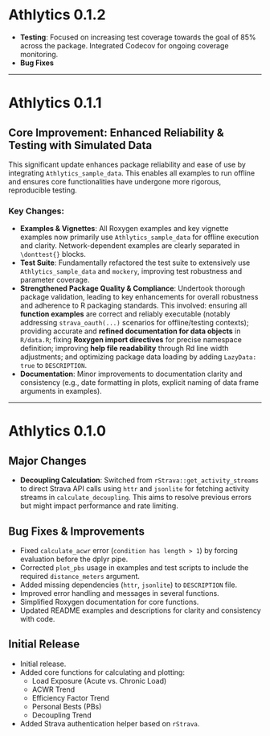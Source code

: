 # Athlytics 0.1.2

*   **Testing**: Focused on increasing test coverage towards the goal of 85% across the package. Integrated Codecov for ongoing coverage monitoring.
*   **Bug Fixes**

---

# Athlytics 0.1.1

## Core Improvement: Enhanced Reliability & Testing with Simulated Data

This significant update enhances package reliability and ease of use by integrating `Athlytics_sample_data`. This enables all examples to run offline and ensures core functionalities have undergone more rigorous, reproducible testing.

### Key Changes:

*   **Examples & Vignettes**: All Roxygen examples and key vignette examples now primarily use `Athlytics_sample_data` for offline execution and clarity. Network-dependent examples are clearly separated in `\donttest{}` blocks.
*   **Test Suite**: Fundamentally refactored the test suite to extensively use `Athlytics_sample_data` and `mockery`, improving test robustness and parameter coverage.
*   **Strengthened Package Quality & Compliance**: Undertook thorough package validation, leading to key enhancements for overall robustness and adherence to R packaging standards. This involved: ensuring all **function examples** are correct and reliably executable (notably addressing `strava_oauth(...)` scenarios for offline/testing contexts); providing accurate and **refined documentation for data objects** in `R/data.R`; fixing **Roxygen import directives** for precise namespace definition; improving **help file readability** through Rd line width adjustments; and optimizing package data loading by adding `LazyData: true` to `DESCRIPTION`.
*   **Documentation**: Minor improvements to documentation clarity and consistency (e.g., date formatting in plots, explicit naming of data frame arguments in examples).


---
# Athlytics 0.1.0

## Major Changes

*   **Decoupling Calculation**: Switched from `rStrava::get_activity_streams` to direct Strava API calls using `httr` and `jsonlite` for fetching activity streams in `calculate_decoupling`. This aims to resolve previous errors but might impact performance and rate limiting.

## Bug Fixes & Improvements

*   Fixed `calculate_acwr` error (`condition has length > 1`) by forcing evaluation before the dplyr pipe.
*   Corrected `plot_pbs` usage in examples and test scripts to include the required `distance_meters` argument.
*   Added missing dependencies (`httr`, `jsonlite`) to `DESCRIPTION` file.
*   Improved error handling and messages in several functions.
*   Simplified Roxygen documentation for core functions.
*   Updated README examples and descriptions for clarity and consistency with code.

## Initial Release

* Initial release.
* Added core functions for calculating and plotting:
    * Load Exposure (Acute vs. Chronic Load)
    * ACWR Trend
    * Efficiency Factor Trend
    * Personal Bests (PBs)
    * Decoupling Trend
* Added Strava authentication helper based on `rStrava`.
